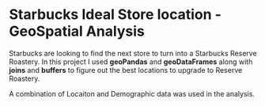 # Starbucks Ideal Store location - GeoSpatial Analysis

Starbucks are looking to find the next store to turn into a Starbucks Reserve Roastery. 
In this project I used **geoPandas** and **geoDataFrames** along with **joins** and **buffers** to figure out the best locations to upgrade to Reserve Roastery.

A combination of Locaiton and Demographic data was used in the analysis.

